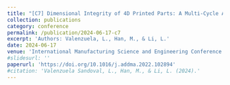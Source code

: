 ```yaml
---
title: "[C7] Dimensional Integrity of 4D Printed Parts: A Multi-Cycle Analysis for Quality Assurance"
collection: publications
category: conference
permalink: /publication/2024-06-17-c7
excerpt: 'Authors: Valenzuela, L., Han, M., & Li, L.'
date: 2024-06-17
venue: 'International Manufacturing Science and Engineering Conference'
#slidesurl: ''
paperurl: 'https://doi.org/10.1016/j.addma.2022.102894'
#citation: 'Valenzuela Sandoval, L., Han, M., & Li, L. (2024).'
---
```


